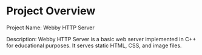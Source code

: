 # Project Overview
Project Name: Webby HTTP Server

Description: Webby HTTP Server is a basic web server implemented in C++ for educational purposes. It serves static HTML, CSS, and image files.

